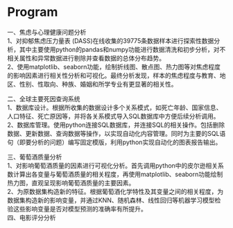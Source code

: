 # Program
一、焦虑与心理健康问题分析  
1、对抑郁焦虑压力量表 (DASS)在线收集的39775条数据样本进行探索性数据分析，其中主要使用python的pandas和numpy功能进行数据清洗和初步分析，对不相关属性和异常数据进行剔除并查看数据的总体分布趋势。  
2、使用matplotlib、seaborn功能，绘制折线图、散点图、热力图等对焦虑程度的影响因素进行相关性分析和可视化。最终分析发现，样本的焦虑程度与教育、地区、性别、性取向、种族、婚姻和所学专业有更显著的相关性。  

二、全球主要死因查询系统  
1、数据库设计。根据所收集的数据设计多个关系模式，如死亡年龄、国家信息、人口特征、死亡原因等，并将各关系模式导入SQL数据库中方便后续分析调用。  
2、数据库管理。使用python连接SQL数据库，并连接SQL的相关操作。包括删除数据、更新数据、查询数据等操作，以实现自动化内容管理。同时为主要的SQL语句（即要分析的问题）编写固定模版，利用python实现自动化的图表报告输出。  

三、葡萄酒质量分析  
1、对影响葡萄酒质量的因素进行可视化分析。首先调用python中的皮尔逊相关系数计算出各变量与葡萄酒质量的相关程度，再使用matplotlib、seaborn功能绘制热力图，直观呈现影响葡萄酒质量的主要因素。  
2、为原数据集构造新的特征。根据葡萄酒化学特性及其变量之间的相关程度，为数据集构造新的影响变量，并通过KNN、随机森林、线性回归等机器学习模型检验这些影响变量是否对模型预测的准确率有所提升。  
四、电影评分分析  
